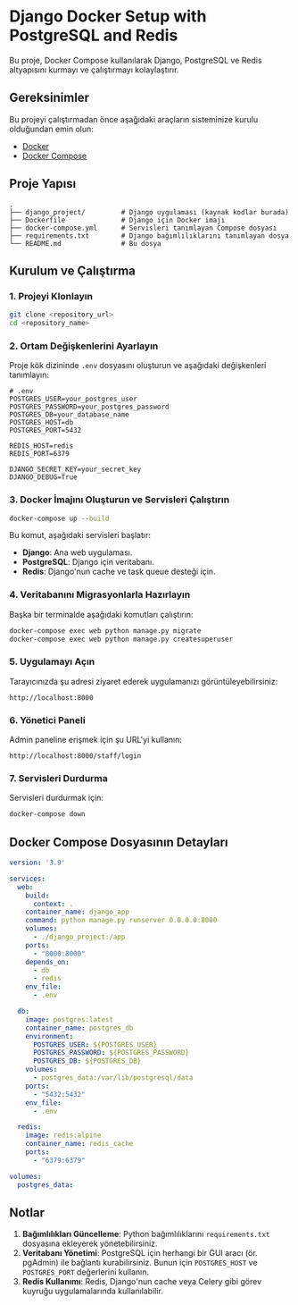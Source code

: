 
# Django Docker Setup with PostgreSQL and Redis

Bu proje, Docker Compose kullanılarak Django, PostgreSQL ve Redis altyapısını kurmayı ve çalıştırmayı kolaylaştırır.

## Gereksinimler

Bu projeyi çalıştırmadan önce aşağıdaki araçların sisteminize kurulu olduğundan emin olun:

- [Docker](https://www.docker.com/)
- [Docker Compose](https://docs.docker.com/compose/)

## Proje Yapısı

```
.
├── django_project/         # Django uygulaması (kaynak kodlar burada)
├── Dockerfile              # Django için Docker imajı
├── docker-compose.yml      # Servisleri tanımlayan Compose dosyası
├── requirements.txt        # Django bağımlılıklarını tanımlayan dosya
└── README.md               # Bu dosya
```

## Kurulum ve Çalıştırma

### 1. Projeyi Klonlayın

```bash
git clone <repository_url>
cd <repository_name>
```

### 2. Ortam Değişkenlerini Ayarlayın

Proje kök dizininde `.env` dosyasını oluşturun ve aşağıdaki değişkenleri tanımlayın:

```env
# .env
POSTGRES_USER=your_postgres_user
POSTGRES_PASSWORD=your_postgres_password
POSTGRES_DB=your_database_name
POSTGRES_HOST=db
POSTGRES_PORT=5432

REDIS_HOST=redis
REDIS_PORT=6379

DJANGO_SECRET_KEY=your_secret_key
DJANGO_DEBUG=True
```

### 3. Docker İmajını Oluşturun ve Servisleri Çalıştırın

```bash
docker-compose up --build
```

Bu komut, aşağıdaki servisleri başlatır:
- **Django**: Ana web uygulaması.
- **PostgreSQL**: Django için veritabanı.
- **Redis**: Django'nun cache ve task queue desteği için.

### 4. Veritabanını Migrasyonlarla Hazırlayın

Başka bir terminalde aşağıdaki komutları çalıştırın:

```bash
docker-compose exec web python manage.py migrate
docker-compose exec web python manage.py createsuperuser
```

### 5. Uygulamayı Açın

Tarayıcınızda şu adresi ziyaret ederek uygulamanızı görüntüleyebilirsiniz:

```
http://localhost:8000
```

### 6. Yönetici Paneli

Admin paneline erişmek için şu URL'yi kullanın:

```
http://localhost:8000/staff/login
```

### 7. Servisleri Durdurma

Servisleri durdurmak için:

```bash
docker-compose down
```

## Docker Compose Dosyasının Detayları

```yaml
version: '3.9'

services:
  web:
    build:
      context: .
    container_name: django_app
    command: python manage.py runserver 0.0.0.0:8000
    volumes:
      - ./django_project:/app
    ports:
      - "8000:8000"
    depends_on:
      - db
      - redis
    env_file:
      - .env

  db:
    image: postgres:latest
    container_name: postgres_db
    environment:
      POSTGRES_USER: ${POSTGRES_USER}
      POSTGRES_PASSWORD: ${POSTGRES_PASSWORD}
      POSTGRES_DB: ${POSTGRES_DB}
    volumes:
      - postgres_data:/var/lib/postgresql/data
    ports:
      - "5432:5432"
    env_file:
      - .env

  redis:
    image: redis:alpine
    container_name: redis_cache
    ports:
      - "6379:6379"

volumes:
  postgres_data:
```

## Notlar

1. **Bağımlılıkları Güncelleme**: Python bağımlılıklarını `requirements.txt` dosyasına ekleyerek yönetebilirsiniz.
2. **Veritabanı Yönetimi**: PostgreSQL için herhangi bir GUI aracı (ör. pgAdmin) ile bağlantı kurabilirsiniz. Bunun için `POSTGRES_HOST` ve `POSTGRES_PORT` değerlerini kullanın.
3. **Redis Kullanımı**: Redis, Django'nun cache veya Celery gibi görev kuyruğu uygulamalarında kullanılabilir.
